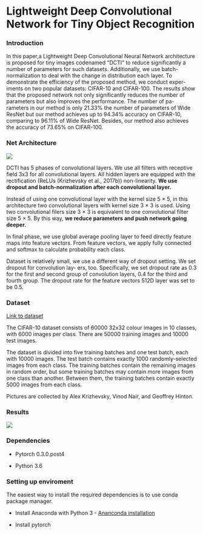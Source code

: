 # Lightweight Deep Convolutional Network for Tiny Object Recognition

### Introduction
In this paper,a Lightweight Deep Convolutional Neural Network architecture is proposed for tiny images codenamed “DCTI” to reduce significantly a number of parameters for such datasets. Additionally, we use batch-normalization to deal with
the change in distribution each layer. To demonstrate the efficiency of the proposed method, we conduct exper-
iments on two popular datasets: CIFAR-10 and CIFAR-100. The results show that the proposed network not
only significantly reduces the number of parameters but also improves the performance. The number of pa-
rameters in our method is only 21.33% the number of parameters of Wide ResNet but our method achieves up
to 94.34% accuracy on CIFAR-10, comparing to 96.11% of Wide ResNet. Besides, our method also achieves
the accuracy of 73.65% on CIFAR-100.


### Net Architecture
![](http://www.mediafire.com/convkey/8abb/6q2a2edfrx0c4a6zg.jpg)

DCTI has 5 phases of convolutional layers. We use all filters with receptive field 3x3 for all convolutional layers. All hidden layers are equipped with the rectification (ReLUs (Krizhevsky et al., 2017b)) non-linearity. **We use dropout and batch-normalization after each convolutional layer.**

Instead of using one convolutional layer with the kernel size 5 × 5, in this architecture two convolutional layers with kernel size 3 × 3 is used. Using two convolutional filers size 3 × 3 is equivalent to one convolutional filter size 5 × 5. By this way, **we reduce parameters and push network going deeper.**

In final phase, we use global average pooling layer to feed directly feature maps into feature vectors. From feature vectors, we apply fully connected and softmax to calculate probability each class.

Dataset is relatively small, we use a different way of dropout setting. We set dropout for convolution lay- ers, too. Specifically, we set dropout rate as 0.3 for the first and second group of convolution layers, 0.4 for the third and fourth group. The dropout rate for the feature vectors 512D layer was set to be 0.5.

### Dataset
[Link to dataset](https://www.cs.toronto.edu/~kriz/cifar-10-python.tar.gz)

The CIFAR-10 dataset consists of 60000 32x32 colour images in 10 classes, with 6000 images per class. There are 50000 training images and 10000 test images. 

The dataset is divided into five training batches and one test batch, each with 10000 images. The test batch contains exactly 1000 randomly-selected images from each class. The training batches contain the remaining images in random order, but some training batches may contain more images from one class than another. Between them, the training batches contain exactly 5000 images from each class.

Pictures are collected by Alex Krizhevsky, Vinod Nair, and Geoffrey Hinton.

### Results
![](http://www.mediafire.com/convkey/a87b/8a4acb8yobxq5mnzg.jpg)

### Dependencies
- Pytorch 0.3.0.post4

- Python 3.6

### Setting up enviroment
The easiest way to install the required dependencies is to use conda package manager.

- Install Anaconda with Python 3 - [Ananconda installation](https://docs.anaconda.com/anaconda/install/)

- Install pytorch 
